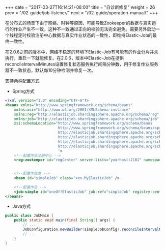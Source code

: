 +++
date = "2017-03-27T16:14:21+08:00"
title = "自诊断修复"
weight = 26
prev = "/02-guide/job-listener/"
next = "/02-guide/operation-manual/"
+++

在分布式的场景下由于网络、时钟等原因，可能导致Zookeeper的数据与真实运行的作业产生不一致，这种不一致通过正向的校验无法完全避免。需要另外启动一个线程定时校验注册中心数据与真实作业状态的一致性，即维持Elastic-Job的最终一致性。

在2.0.6之前的版本中，网络不稳定的环境下Elastic-Job有可能有的作业分片并未执行，重启一下就能修复。在2.0.6，版本中Elastic-Job在提供reconcileIntervalMinutes设置修复状态服务执行间隔分钟数，用于修复作业服务器不一致状态，默认每10分钟检测并修复一次。

支持两种配置方式

* Spring方式

```xml
<?xml version="1.0" encoding="UTF-8"?>
<beans xmlns="http://www.springframework.org/schema/beans"
    xmlns:xsi="http://www.w3.org/2001/XMLSchema-instance"
    xmlns:reg="http://elasticjob.shardingsphere.apache.org/schema/reg"
    xmlns:job="http://elasticjob.shardingsphere.apache.org/schema/job"
    xsi:schemaLocation="http://www.springframework.org/schema/beans
                        http://www.springframework.org/schema/beans/spring-beans.xsd
                        http://elasticjob.shardingsphere.apache.org/schema/reg
                        http://elasticjob.shardingsphere.apache.org/schema/reg/reg.xsd
                        http://elasticjob.shardingsphere.apache.org/schema/job
                        http://elasticjob.shardingsphere.apache.org/schema/job/job.xsd
                        ">
    <!--配置作业注册中心 -->
    <reg:zookeeper id="regCenter" server-lists="yourhost:2181" namespace="elastic-job" base-sleep-time-milliseconds="1000" max-sleep-time-milliseconds="3000" max-retries="3" />
    

    <!--配置作业类 -->
    <bean id="simpleJob" class="xxx.MyElasticJob" />
    
    <!--配置作业 -->
    <job:simple id="oneOffElasticJob" job-ref="simpleJob" registry-center-ref="regCenter" reconcile-interval-minutes="10" cron="0/10 * * * * ?" sharding-total-count="3" sharding-item-parameters="0=A,1=B,2=C" />
</beans>
```

* Java方式

```java
public class JobMain {
    public static void main(final String[] args) {
        // ...
        JobConfiguration.newBuilder(simpleJobConfig).reconcileIntervalMinutes(10).build();
        // ...
    }
}
```